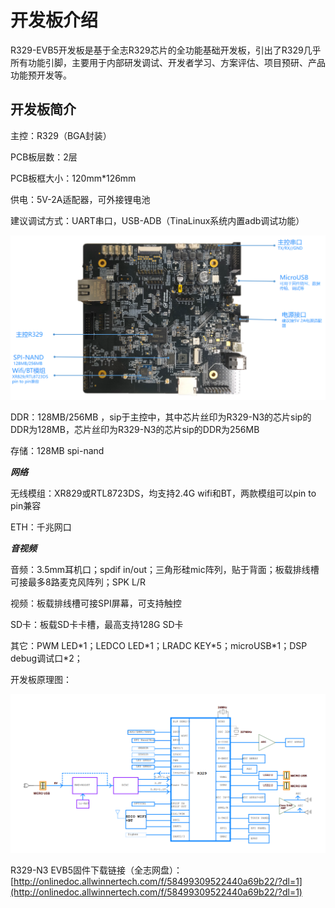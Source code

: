 # 开发板介绍
R329-EVB5开发板是基于全志R329芯片的全功能基础开发板，引出了R329几乎所有功能引脚，主要用于内部研发调试、开发者学习、方案评估、项目预研、产品功能预开发等。

## 开发板简介

主控：R329（BGA封装）

PCB板层数：2层

PCB板框大小：120mm*126mm

供电：5V-2A适配器，可外接锂电池

建议调试方式：UART串口，USB-ADB（TinaLinux系统内置adb调试功能）

![开发板实物图1](assets/img/R329_evb5_soc_pic.png)

DDR：128MB/256MB ，sip于主控中，其中芯片丝印为R329-N3的芯片sip的DDR为128MB，芯片丝印为R329-N3的芯片sip的DDR为256MB

存储：128MB spi-nand

***网络***

无线模组：XR829或RTL8723DS，均支持2.4G wifi和BT，两款模组可以pin to pin兼容

ETH：千兆网口

***音视频***

音频：3.5mm耳机口；spdif in/out；三角形硅mic阵列，贴于背面；板载排线槽可接最多8路麦克风阵列；SPK L/R

视频：板载排线槽可接SPI屏幕，可支持触控

SD卡：板载SD卡卡槽，最高支持128G SD卡

其它：PWM LED\*1；LEDCO LED\*1；LRADC KEY\*5；microUSB\*1；DSP debug调试口*2；





开发板原理图：

![R329_evb5开发板原理图](assets/img/R329_evb5_pcb_schematic.png)



R329-N3 EVB5固件下载链接（全志网盘）：[http://onlinedoc.allwinnertech.com/f/58499309522440a69b22/?dl=1](http://onlinedoc.allwinnertech.com/f/58499309522440a69b22/?dl=1)



